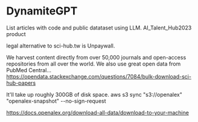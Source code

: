 # DynamiteGPT
List articles with code and public datataset using LLM. 
AI_Talent_Hub2023 product





legal alternative to sci-hub.tw is Unpaywall.

We harvest content directly from over 50,000 journals and open-access repositories from all over the world. We also use great open data from PubMed Central...
https://opendata.stackexchange.com/questions/7084/bulk-download-sci-hub-papers


It'll take up roughly 300GB of disk space.
    aws s3 sync "s3://openalex" "openalex-snapshot" --no-sign-request

https://docs.openalex.org/download-all-data/download-to-your-machine

